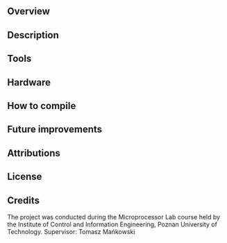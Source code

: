 ## Overview

## Description

## Tools

## Hardware

## How to compile

## Future improvements

## Attributions

## License

## Credits
The project was conducted during the Microprocessor Lab course held by the Institute of Control and Information Engineering, Poznan University of Technology.
Supervisor: Tomasz Mańkowski
